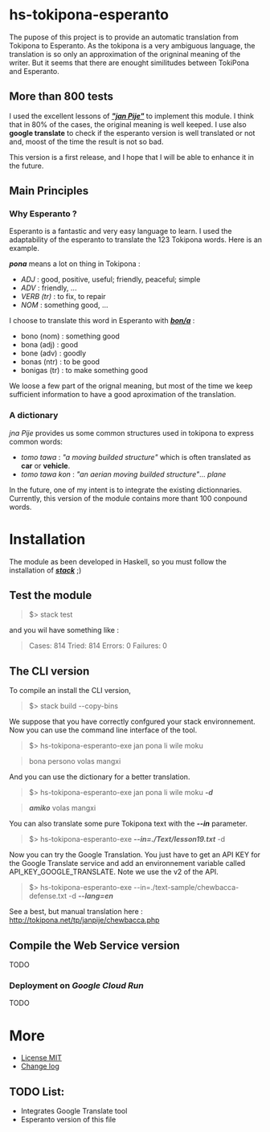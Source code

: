 # hs-tokipona-esperanto

The pupose of this project is to provide an automatic translation from Tokipona to Esperanto. As the tokipona is a very ambiguous language, the translation is so only an approximation of the origninal meaning of the writer. But it seems that there are enought similitudes between TokiPona and Esperanto. 

## More than 800 tests

I used the excellent lessons of [***"jan Pije"***](http://tokipona.net/tp/janpije/okamasona.php) to implement this module. I think that in 80% of the cases, the original meaning is well keeped. I use also __google translate__ to check if the esperanto version is well translated or not and, moost of the time the result is not so bad. 

This version is a first release, and I hope that I will be able to enhance it in the future.

## Main Principles

### Why Esperanto ?

Esperanto is a fantastic and very easy language to learn. I used the adaptability of the esperanto to translate the 123 Tokipona words. Here is an example.

***pona*** means a lot on thing in Tokipona :
* _ADJ_ : good, positive, useful; friendly, peaceful; simple
* _ADV_ : friendly, ...
* _VERB (tr)_ : to fix, to repair 
* _NOM_ : something good, ... 

I choose to translate this word in Esperanto with  [___bon/a___](http://reta-vortaro.de/revo/art/bon.html#bon.0a) :
* bono (nom) : something good
* bona (adj) : good
* bone (adv) : goodly
* bonas (ntr) : to be good 
* bonigas (tr) : to make something good

We loose a few part of the orignal meaning, but most of the time we keep sufficient information to have a good aproximation of the translation. 

### A dictionary 

_jna Pije_ provides us some common structures used in tokipona to express common words:

* _tomo tawa_ : _"a moving builded structure"_ which is often translated as **car** or **vehicle**. 
* _tomo tawa kon_ : _"an aerian moving builded structure"_... *plane*

In the future, one of my intent is to integrate the existing dictionnaries. Currently, this version of the module contains more thant 100 conpound words.

# Installation

The module as been developed in Haskell, so you must follow the installation of [***stack***](https://docs.haskellstack.org/en/stable/README/) ;)

## Test the module

> $> stack test

and you wil have something like :

> Cases: 814  Tried: 814  Errors: 0  Failures: 0

## The CLI version

To compile an install the CLI version, 

> $> stack build --copy-bins

We suppose that you have correctly confgured your stack environnement. Now you can use the command line interface of the tool. 

> $> hs-tokipona-esperanto-exe jan pona li wile moku

> bona persono volas mangxi

And you can use the dictionary for a better translation.

> $> hs-tokipona-esperanto-exe jan pona li wile moku ***-d*** 

> ***amiko*** volas mangxi

You can also translate some pure Tokipona text with the ***--in*** parameter.

> $> hs-tokipona-esperanto-exe ***--in=./Text/lesson19.txt*** -d

Now you can try the Google Translation. You just have to get an API KEY for the Google Translate service and add an environnement variable called API_KEY_GOOGLE_TRANSLATE. Note we use the v2 of the API. 

> $> hs-tokipona-esperanto-exe --in=./text-sample/chewbacca-defense.txt -d ***--lang=en*** 

See a best, but manual translation here : http://tokipona.net/tp/janpije/chewbacca.php

## Compile the Web Service version 

TODO

### Deployment on _Google Cloud Run_

TODO

# More

* [License MIT](LICENSE)
* [Change log](CHANGELOG.md)

## TODO List:

* Integrates Google Translate tool
* Esperanto version of this file

